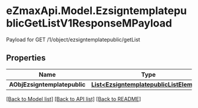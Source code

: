 # eZmaxApi.Model.EzsigntemplatepublicGetListV1ResponseMPayload
Payload for GET /1/object/ezsigntemplatepublic/getList

## Properties

Name | Type | Description | Notes
------------ | ------------- | ------------- | -------------
**AObjEzsigntemplatepublic** | [**List&lt;EzsigntemplatepublicListElement&gt;**](EzsigntemplatepublicListElement.md) |  | 

[[Back to Model list]](../README.md#documentation-for-models) [[Back to API list]](../README.md#documentation-for-api-endpoints) [[Back to README]](../README.md)

